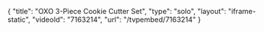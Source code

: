 {
    "title": "OXO 3-Piece Cookie Cutter Set",
    "type": "solo",
    "layout": "iframe-static",
    "videoId": "7163214",
    "url": "\/tvpembed\/7163214"
}